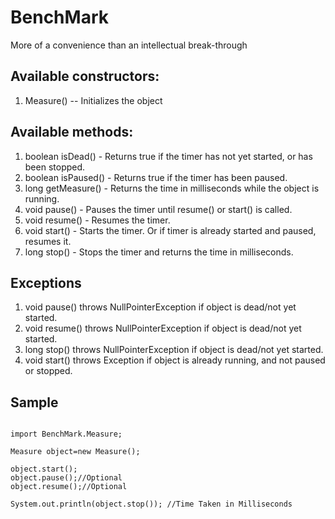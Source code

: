 # BenchMark
More of a convenience than an intellectual break-through
## Available constructors:
1) Measure() -- Initializes the object
## Available methods:
1) boolean isDead() - Returns true if the timer has not yet started, or has been stopped.
2) boolean isPaused() - Returns true if the timer has been paused.
3) long getMeasure() - Returns the time in milliseconds while the object is running.
4) void pause() - Pauses the timer until resume() or start() is called.
5) void resume() - Resumes the timer.
6) void start() - Starts the timer. Or if timer is already started and paused, resumes it.
7) long stop() - Stops the timer and returns the time in milliseconds.
## Exceptions
1) void pause() throws NullPointerException if object is dead/not yet started.
2) void resume() throws NullPointerException if object is dead/not yet started.
3) long stop() throws NullPointerException if object is dead/not yet started.
4) void start() throws Exception if object is already running, and not paused or stopped.
## Sample 
<pre>
<code>
import BenchMark.Measure;

Measure object=new Measure();

object.start();
object.pause();//Optional
object.resume();//Optional

System.out.println(object.stop()); //Time Taken in Milliseconds
</code>
</pre>
